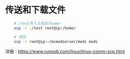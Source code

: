 # 传送和下载文件

```bash
    # /test传入主机的/home/
    scp -r ./test root@ip:/home/

    # 传回
    scp -r root@ip:~/mcmodserver/mods mods
```

详细：https://www.runoob.com/linux/linux-comm-scp.html